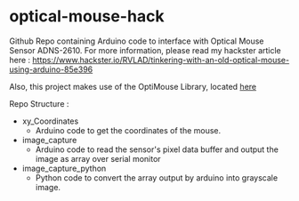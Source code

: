 # optical-mouse-hack
 
Github Repo containing Arduino code to interface with Optical Mouse Sensor ADNS-2610.
For more information, please read my hackster article here : https://www.hackster.io/RVLAD/tinkering-with-an-old-optical-mouse-using-arduino-85e396

Also, this project makes use of the OptiMouse Library, located [here](https://github.com/zapmaker/OptiMouse)

Repo Structure :
- xy_Coordinates 
    - Arduino code to get the coordinates of the mouse.
- image_capture 
    - Arduino code to read the sensor's pixel data buffer and output the image as array over serial monitor
- image_capture_python
    - Python code to convert the array output by arduino into grayscale image.

